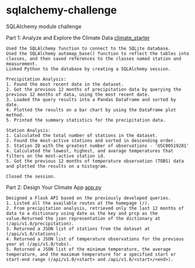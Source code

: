 # sqlalchemy-challenge
SQLAlchemy module challenge

Part 1: Analyze and Explore the Climate Data [climate_starter](climate_starter.ipynb)

    Used the SQLAlchemy function to connect to the SQLite database.
    Used the SQLAlchemy automap_base() function to reflect the tables into classes, and then saved references to the classes named station and measurement.
    Linked Python to the database by creating a SQLAlchemy session.

    Precipitation Analysis:
    1. Found the most recent date in the dataset.
    2. Got the previous 12 months of precipitation data by querying the previous 12 months of data, using the most recent date.
    3. Loaded the query results into a Pandas DataFrame and sorted by date.
    4. Plotted the results on a bar chart by using the DataFrame plot method.
    5. Printed the summary statistics for the precipitation data.

    Station Analysis:
    1. Calculated the total number of stations in the dataset.
    2. Found the most-active stations and sorted in descending order.
    3. Station ID with the greatest number of observations - 'USC00519281'
    4. Calculated the lowest, highest, and average temperatures that filters on the most-active station id.
    5. Got the previous 12 months of temperature observation (TOBS) data and plotted the results on a histogram.

    Closed the session.

Part 2: Design Your Climate App [app.py](app.py)

    Designed a Flask API based on the previously developed queries.
    1. Listed all the available routes at the homepage (/).
    2. From precipitation analysis, retrieved only the last 12 months of data to a dictionary using date as the key and prcp as the value.Returned the json representation of the dictionary at (/api/v1.0/precipitation).
    3. Returned a JSON list of stations from the dataset at (/api/v1.0/stations).
    4. Returned a JSON list of temperature observations for the previous year at (/api/v1.0/tobs).
    5. Returned a JSON list of the minimum temperature, the average temperature, and the maximum temperature for a specified start or start-end range (/api/v1.0/<start> and /api/v1.0/<start>/<end>).
